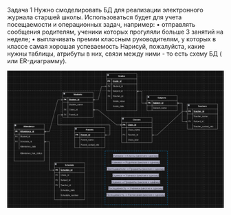 Задача 1
Нужно смоделировать БД для реализации электронного журнала старшей школы.
Использоваться будет для учета посещаемости и операционных задач, например:
• отправлять сообщения родителям, ученики которых прогуляли больше 3 занятий на
неделе;
• выплачивать премии классным руководителям, у которых в классе самая хорошая
успеваемость
Нарисуй, пожалуйста, какие нужны таблицы, атрибуты в них, связи между ними - то есть
схему БД ( или ER-диаграмму).


![alt text](image.png)